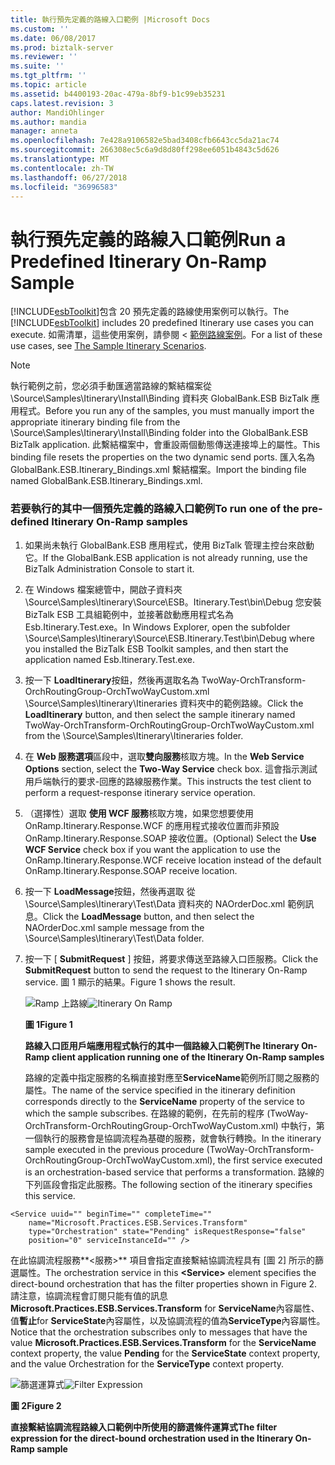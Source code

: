 ```yaml
---
title: 執行預先定義的路線入口範例 |Microsoft Docs
ms.custom: ''
ms.date: 06/08/2017
ms.prod: biztalk-server
ms.reviewer: ''
ms.suite: ''
ms.tgt_pltfrm: ''
ms.topic: article
ms.assetid: b4400193-20ac-479a-8bf9-b1c99eb35231
caps.latest.revision: 3
author: MandiOhlinger
ms.author: mandia
manager: anneta
ms.openlocfilehash: 7e428a9106582e5bad3408cfb6643cc5da21ac74
ms.sourcegitcommit: 266308ec5c6a9d8d80ff298ee6051b4843c5d626
ms.translationtype: MT
ms.contentlocale: zh-TW
ms.lasthandoff: 06/27/2018
ms.locfileid: "36996583"
---
```

# <a name="run-a-predefined-itinerary-on-ramp-sample"></a><span data-ttu-id="d9169-102">執行預先定義的路線入口範例</span><span class="sxs-lookup"><span data-stu-id="d9169-102">Run a Predefined Itinerary On-Ramp Sample</span></span>
<span data-ttu-id="d9169-103">[!INCLUDE[esbToolkit](../includes/esbtoolkit-md.md)]包含 20 預先定義的路線使用案例可以執行。</span><span class="sxs-lookup"><span data-stu-id="d9169-103">The [!INCLUDE[esbToolkit](../includes/esbtoolkit-md.md)] includes 20 predefined Itinerary use cases you can execute.</span></span> <span data-ttu-id="d9169-104">如需清單，這些使用案例，請參閱 <<c0> [ 範例路線案例](../esb-toolkit/the-sample-itinerary-scenarios.md)。</span><span class="sxs-lookup"><span data-stu-id="d9169-104">For a list of these use cases, see [The Sample Itinerary Scenarios](../esb-toolkit/the-sample-itinerary-scenarios.md).</span></span>  
  
> [!NOTE]
>  <span data-ttu-id="d9169-105">執行範例之前，您必須手動匯適當路線的繫結檔案從 \Source\Samples\Itinerary\Install\Binding 資料夾 GlobalBank.ESB BizTalk 應用程式。</span><span class="sxs-lookup"><span data-stu-id="d9169-105">Before you run any of the samples, you must manually import the appropriate itinerary binding file from the \Source\Samples\Itinerary\Install\Binding folder into the GlobalBank.ESB BizTalk application.</span></span> <span data-ttu-id="d9169-106">此繫結檔案中，會重設兩個動態傳送連接埠上的屬性。</span><span class="sxs-lookup"><span data-stu-id="d9169-106">This binding file resets the properties on the two dynamic send ports.</span></span> <span data-ttu-id="d9169-107">匯入名為 GlobalBank.ESB.Itinerary_Bindings.xml 繫結檔案。</span><span class="sxs-lookup"><span data-stu-id="d9169-107">Import the binding file named GlobalBank.ESB.Itinerary_Bindings.xml.</span></span>  
  
### <a name="to-run-one-of-the-pre-defined-itinerary-on-ramp-samples"></a><span data-ttu-id="d9169-108">若要執行的其中一個預先定義的路線入口範例</span><span class="sxs-lookup"><span data-stu-id="d9169-108">To run one of the pre-defined Itinerary On-Ramp samples</span></span>  
  
1. <span data-ttu-id="d9169-109">如果尚未執行 GlobalBank.ESB 應用程式，使用 BizTalk 管理主控台來啟動它。</span><span class="sxs-lookup"><span data-stu-id="d9169-109">If the GlobalBank.ESB application is not already running, use the BizTalk Administration Console to start it.</span></span>  
  
2. <span data-ttu-id="d9169-110">在 Windows 檔案總管中，開啟子資料夾 \Source\Samples\Itinerary\Source\ESB。Itinerary.Test\bin\Debug 您安裝 BizTalk ESB 工具組範例中，並接著啟動應用程式名為 Esb.Itinerary.Test.exe。</span><span class="sxs-lookup"><span data-stu-id="d9169-110">In Windows Explorer, open the subfolder \Source\Samples\Itinerary\Source\ESB.Itinerary.Test\bin\Debug where you installed the BizTalk ESB Toolkit samples, and then start the application named Esb.Itinerary.Test.exe.</span></span>  
  
3. <span data-ttu-id="d9169-111">按一下  **LoadItinerary**按鈕，然後再選取名為 TwoWay-OrchTransform-OrchRoutingGroup-OrchTwoWayCustom.xml \Source\Samples\Itinerary\Itineraries 資料夾中的範例路線。</span><span class="sxs-lookup"><span data-stu-id="d9169-111">Click the **LoadItinerary** button, and then select the sample itinerary named TwoWay-OrchTransform-OrchRoutingGroup-OrchTwoWayCustom.xml from the \Source\Samples\Itinerary\Itineraries folder.</span></span>  
  
4. <span data-ttu-id="d9169-112">在  **Web 服務選項**區段中，選取**雙向服務**核取方塊。</span><span class="sxs-lookup"><span data-stu-id="d9169-112">In the **Web Service Options** section, select the **Two-Way Service** check box.</span></span> <span data-ttu-id="d9169-113">這會指示測試用戶端執行的要求-回應的路線服務作業。</span><span class="sxs-lookup"><span data-stu-id="d9169-113">This instructs the test client to perform a request-response itinerary service operation.</span></span>  
  
5. <span data-ttu-id="d9169-114">（選擇性）選取 **使用 WCF 服務**核取方塊，如果您想要使用 OnRamp.Itinerary.Response.WCF 的應用程式接收位置而非預設 OnRamp.Itinerary.Response.SOAP 接收位置。</span><span class="sxs-lookup"><span data-stu-id="d9169-114">(Optional) Select the **Use WCF Service** check box if you want the application to use the OnRamp.Itinerary.Response.WCF receive location instead of the default OnRamp.Itinerary.Response.SOAP receive location.</span></span>  
  
6. <span data-ttu-id="d9169-115">按一下  **LoadMessage**按鈕，然後再選取 從 \Source\Samples\Itinerary\Test\Data 資料夾的 NAOrderDoc.xml 範例訊息。</span><span class="sxs-lookup"><span data-stu-id="d9169-115">Click the **LoadMessage** button, and then select the NAOrderDoc.xml sample message from the \Source\Samples\Itinerary\Test\Data folder.</span></span>  
  
7. <span data-ttu-id="d9169-116">按一下 [ **SubmitRequest** ] 按鈕，將要求傳送至路線入口匝服務。</span><span class="sxs-lookup"><span data-stu-id="d9169-116">Click the **SubmitRequest** button to send the request to the Itinerary On-Ramp service.</span></span> <span data-ttu-id="d9169-117">圖 1 顯示的結果。</span><span class="sxs-lookup"><span data-stu-id="d9169-117">Figure 1 shows the result.</span></span>  
  
   <span data-ttu-id="d9169-118">![Ramp 上路線](../esb-toolkit/media/ch6-itineraryonramp.gif "第 6 章第 ItineraryOnRamp")</span><span class="sxs-lookup"><span data-stu-id="d9169-118">![Itinerary On Ramp](../esb-toolkit/media/ch6-itineraryonramp.gif "Ch6-ItineraryOnRamp")</span></span>  
  
   <span data-ttu-id="d9169-119">**圖 1**</span><span class="sxs-lookup"><span data-stu-id="d9169-119">**Figure 1**</span></span>  
  
   <span data-ttu-id="d9169-120">**路線入口匝用戶端應用程式執行的其中一個路線入口範例**</span><span class="sxs-lookup"><span data-stu-id="d9169-120">**The Itinerary On-Ramp client application running one of the Itinerary On-Ramp samples**</span></span>  
  
   <span data-ttu-id="d9169-121">路線的定義中指定服務的名稱直接對應至**ServiceName**範例所訂閱之服務的屬性。</span><span class="sxs-lookup"><span data-stu-id="d9169-121">The name of the service specified in the itinerary definition corresponds directly to the **ServiceName** property of the service to which the sample subscribes.</span></span> <span data-ttu-id="d9169-122">在路線的範例，在先前的程序 (TwoWay-OrchTransform-OrchRoutingGroup-OrchTwoWayCustom.xml) 中執行，第一個執行的服務會是協調流程為基礎的服務，就會執行轉換。</span><span class="sxs-lookup"><span data-stu-id="d9169-122">In the itinerary sample executed in the previous procedure (TwoWay-OrchTransform-OrchRoutingGroup-OrchTwoWayCustom.xml), the first service executed is an orchestration-based service that performs a transformation.</span></span> <span data-ttu-id="d9169-123">路線的下列區段會指定此服務。</span><span class="sxs-lookup"><span data-stu-id="d9169-123">The following section of the itinerary specifies this service.</span></span>  
  
```  
<Service uuid="" beginTime="" completeTime=""   
    name="Microsoft.Practices.ESB.Services.Transform"  
    type="Orchestration" state="Pending" isRequestResponse="false"  
    position="0" serviceInstanceId="" />  
```  
  
 <span data-ttu-id="d9169-124">在此協調流程服務**\<服務\>** 項目會指定直接繫結協調流程具有 [圖 2] 所示的篩選屬性。</span><span class="sxs-lookup"><span data-stu-id="d9169-124">The orchestration service in this **\<Service\>** element specifies the direct-bound orchestration that has the filter properties shown in Figure 2.</span></span> <span data-ttu-id="d9169-125">請注意，協調流程會訂閱只能有值的訊息**Microsoft.Practices.ESB.Services.Transform** for **ServiceName**內容屬性、 值**暫止**for **ServiceState**內容屬性，以及協調流程的值為**ServiceType**內容屬性。</span><span class="sxs-lookup"><span data-stu-id="d9169-125">Notice that the orchestration subscribes only to messages that have the value **Microsoft.Practices.ESB.Services.Transform** for the **ServiceName** context property, the value **Pending** for the **ServiceState** context property, and the value Orchestration for the **ServiceType** context property.</span></span>  
  
 <span data-ttu-id="d9169-126">![篩選運算式](../esb-toolkit/media/ch6-filterexpression.gif "第 6 章第 FilterExpression")</span><span class="sxs-lookup"><span data-stu-id="d9169-126">![Filter Expression](../esb-toolkit/media/ch6-filterexpression.gif "Ch6-FilterExpression")</span></span>  
  
 <span data-ttu-id="d9169-127">**圖 2**</span><span class="sxs-lookup"><span data-stu-id="d9169-127">**Figure 2**</span></span>  
  
 <span data-ttu-id="d9169-128">**直接繫結協調流程路線入口範例中所使用的篩選條件運算式**</span><span class="sxs-lookup"><span data-stu-id="d9169-128">**The filter expression for the direct-bound orchestration used in the Itinerary On-Ramp sample**</span></span>